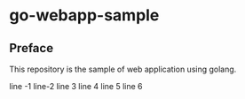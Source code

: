 # go-webapp-sample



## Preface
This repository is the sample of web application using golang.

line -1
line-2
line 3
line 4
line 5
line 6
